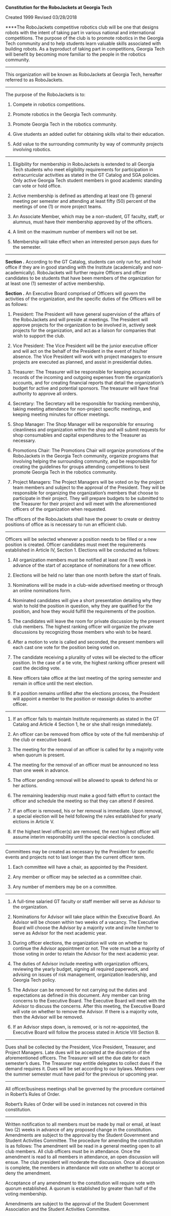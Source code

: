 **Constitution for the RoboJackets at Georgia Tech**

Created 1999
Revised 03/28/2018

<span> ****</span>The RoboJackets competitive robotics club will be one that designs robots with the intent of taking part in various national and international competitions. The purpose of the club is to promote robotics in the Georgia Tech community and to help students learn valuable skills associated with building robots. As a byproduct of taking part in competitions, Georgia Tech will benefit by becoming more familiar to the people in the robotics community.

****

This organization will be known as RoboJackets at Georgia Tech, hereafter referred to as RoboJackets.

****

The purpose of the RoboJackets is to:

1.  Compete in robotics competitions.

2.  Promote robotics in the Georgia Tech community.

3.  Promote Georgia Tech in the robotics community.

4.  Give students an added outlet for obtaining skills vital to their education.

5.  Add value to the surrounding community by way of community projects involving robotics.

****

1.  Eligibility for membership in RoboJackets is extended to all Georgia Tech students who meet eligibility requirements for participation in extracurricular activities as stated in the GT Catalog and SGA policies. Only active Georgia Tech student members in good academic standing can vote or hold office.

2.  Active membership is defined as attending at least one (1) general meeting per semester and attending at least fifty (50) percent of the meetings of one (1) or more project teams.

3.  An Associate Member, which may be a non-student, GT faculty, staff, or alumnus, must have their membership approved by of the officers.

4.  A limit on the maximum number of members will not be set.

5.  Membership will take effect when an interested person pays dues for the semester.

****

<span> **Section .** </span>According to the GT Catalog, students can only run for, and hold office if they are in good standing with the Institute (academically and non-academically). RoboJackets will further require Officers and officer candidates to be students that have been members of the organization for at least one (1) semester of active membership.

<span> **Section .** </span>An Executive Board comprised of Officers will govern the activities of the organization, and the specific duties of the Officers will be as follows:

1.  President: The President will have general supervision of the affairs of the RoboJackets and will preside at meetings. The President will approve projects for the organization to be involved in, actively seek projects for the organization, and act as a liaison for companies that wish to support the club.

2.  Vice President: The Vice President will be the junior executive officer and will act on the behalf of the President in the event of his/her absence. The Vice President will work with project managers to ensure projects are executed as planned, and assist in presidential duties.

3.  Treasurer: The Treasurer will be responsible for keeping accurate records of the incoming and outgoing expenses from the organization’s accounts, and for creating financial reports that detail the organization’s budget for active and potential sponsors. The treasurer will have final authority to approve all orders.

4.  Secretary: The Secretary will be responsible for tracking membership, taking meeting attendance for non-­project specific meetings, and keeping meeting minutes for officer meetings.

5.  Shop Manager: The Shop Manager will be responsible for ensuring cleanliness and organization within the shop and will submit requests for shop consumables and capital expenditures to the Treasurer as necessary.

6.  Promotions Chair: The Promotions Chair will organize promotions of the RoboJackets in the Georgia Tech community, organize programs that involving helping the surrounding community, and be responsible for creating the guidelines for groups attending competitions to best promote Georgia Tech in the robotics community.

7.  Project Managers: The Project Managers will be voted on by the project team members and subject to the approval of the President. They will be responsible for organizing the organization’s members that choose to participate in their project. They will prepare budgets to be submitted to the Treasurer for their project and will meet with the aforementioned officers of the organization when requested.

The officers of the RoboJackets shall have the power to create or destroy positions of office as is necessary to run an efficient club.

****

Officers will be selected whenever a position needs to be filled or a new position is created. Officer candidates must meet the requirements established in Article IV, Section 1. Elections will be conducted as follows:

1.  All organization members must be notified at least one (1) week in advance of the start of acceptance of nominations for a new officer.

2.  Elections will be held no later than one month before the start of finals.

3.  Nominations will be made in a club-wide advertised meeting or through an online nominations form.

4.  Nominated candidates will give a short presentation detailing why they wish to hold the position in question, why they are qualified for the position, and how they would fulfill the requirements of the position.

5.  The candidates will leave the room for private discussion by the present club members. The highest ­ranking officer will organize the private discussions by recognizing those members who wish to be heard.

6.  After a motion to vote is called and seconded, the present members will each cast one vote for the position being voted on.

7.  The candidate receiving a plurality of votes will be elected to the officer position. In the case of a tie vote, the highest­ ranking officer present will cast the deciding vote.

8.  New officers take office at the last meeting of the spring semester and remain in office until the next election.

9.  If a position remains unfilled after the elections process, the President will appoint a member to the position or reassign duties to another officer.

****

1.  If an officer fails to maintain Institute requirements as stated in the GT Catalog and Article 4 Section 1, he or she shall resign immediately.

2.  An officer can be removed from office by vote of the full membership of the club or executive board.

3.  The meeting for the removal of an officer is called for by a majority vote when quorum is present.

4.  The meeting for the removal of an officer must be announced no less than one week in advance.

5.  The officer pending removal will be allowed to speak to defend his or her actions.

6.  The remaining leadership must make a good faith effort to contact the officer and schedule the meeting so that they can attend if desired.

7.  If an officer is removed, his or her removal is immediate. Upon removal, a special election will be held following the rules established for yearly elctions in Article V.

8.  If the highest level officer(s) are removed, the next highest officer will assume interim responsbility until the special election is concluded.

****

Committees may be created as necessary by the President for specific events and projects not to last longer than the current officer term.

1.  Each committee will have a chair, as appointed by the President.

2.  Any member or officer may be selected as a committee chair.

3.  Any number of members may be on a committee.

****

1.  A full-time salaried GT faculty or staff member will serve as Advisor to the organization.

2.  Nominations for Advisor will take place within the Executive Board. An Advisor will be chosen within two weeks of a vacancy. The Executive Board will choose the Advisor by a majority vote and invite him/her to serve as Advisor for the next academic year.

3.  During officer elections, the organization will vote on whether to continue the Advisor appointment or not. The vote must be a majority of those voting in order to retain the Advisor for the next academic year.

4.  The duties of Advisor include meeting with organization officers, reviewing the yearly budget, signing all required paperwork, and advising on issues of risk management, organization leadership, and Georgia Tech policy.

5.  The Advisor can be removed for not carrying out the duties and expectations as defined in this document. Any member can bring concerns to the Executive Board. The Executive Board will meet with the Advisor to discuss the concerns. After this meeting, the Executive Board will vote on whether to remove the Advisor. If there is a majority vote, then the Advisor will be removed.

6.  If an Advisor steps down, is removed, or is not re-appointed, the Executive Board will follow the process stated in Article VIII Section B.

****

Dues shall be collected by the President, Vice President, Treasurer, and Project Managers. Late dues will be accepted at the discretion of the aforementioned officers. The Treasurer will set the due date for each semester’s dues. The Treasurer may entitle delegates to collect dues if the demand requires it. Dues will be set according to our bylaws. Members over the summer semester must have paid for the previous or upcoming year.

****

All officer/business meetings shall be governed by the procedure contained in Robert’s Rules of Order.

Robert’s Rules of Order will be used in instances not covered in this constitution.

****

Written notification to all members must be made by mail or email, at least two (2) weeks in advance of any proposed change in the constitution. Amendments are subject to the approval by the Student Government and Student Activities Committee. The procedure for amending the constitution is as follows: The amendment will be read in a general meeting open to all club members. All club officers must be in attendance. Once the amendment is read to all members in attendance, an open discussion will ensue. The club president will moderate the discussion. Once all discussion is complete, the members in attendance will vote on whether to accept or deny the amendment.

Acceptance of any amendment to the constitution will require vote with quorum established. A quorum is established by greater than half of the voting membership.

Amendments are subject to the approval of the Student Government Association and the Student Activities Committee.
